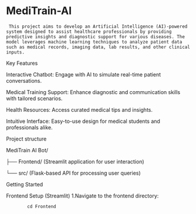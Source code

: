# MediTrain-AI

     This project aims to develop an Artificial Intelligence (AI)-powered system designed to assist healthcare professionals by providing predictive insights and diagnostic support for various diseases. The model leverages machine learning techniques to analyze patient data such as medical records, imaging data, lab results, and other clinical inputs.


Key Features

Interactive Chatbot: Engage with AI to simulate real-time patient conversations.

Medical Training Support: Enhance diagnostic and communication skills with tailored scenarios.

Health Resources: Access curated medical tips and insights.

Intuitive Interface: Easy-to-use design for medical students and professionals alike.

Project structure

MediTrain AI Bot/

├── Frontend/   (Streamlit application for user interaction)

└── src/    (Flask-based API for processing user queries)

 
 Getting Started

 Frontend Setup (Streamlit)
   1.Navigate to the frontend directory:

            cd Frontend



